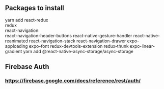 ## Packages to install

yarn add
react-redux  
redux  
react-navigation  
react-navigation-header-buttons
react-native-gesture-handler
react-native-reanimated
react-navigation-stack
react-navigation-drawer
expo-apploading
expo-font
redux-devtools-extension
redux-thunk
expo-linear-gradient
yarn add @react-native-async-storage/async-storage

## Firebase Auth

### https://firebase.google.com/docs/reference/rest/auth/
